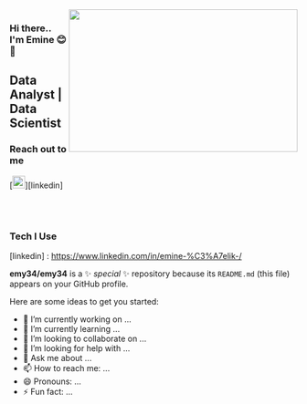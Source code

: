 <img src="https://cdn.uarizonabootcamp.com/wp-content/uploads/sites/56/2020/07/tes_dta_blog_image_8-850x412.jpg" align="right" width="400" height="250">

### Hi there.. I'm Emine :blush: 👋

## Data Analyst | Data Scientist

### Reach out to me

[<img width="22" src="https://unpkg.com/simple-icons@v7/icons/linkedin.svg" />][linkedin]

<br />
<br />

### Tech I Use

[linkedin] : https://www.linkedin.com/in/emine-%C3%A7elik-/




**emy34/emy34** is a ✨ _special_ ✨ repository because its `README.md` (this file) appears on your GitHub profile.

Here are some ideas to get you started:

- 🔭 I’m currently working on ...
- 🌱 I’m currently learning ...
- 👯 I’m looking to collaborate on ...
- 🤔 I’m looking for help with ...
- 💬 Ask me about ...
- 📫 How to reach me: ...
- 😄 Pronouns: ...
- ⚡ Fun fact: ...
